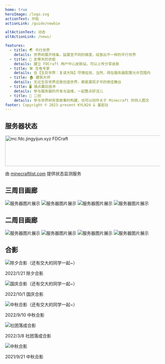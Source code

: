 ```yaml
---
home: true
heroImage: /logo.svg
actionText: 开始
actionLink: /guide/newbie

altActionText: 动态
altActionLink: /news/

features:
  - title: 🌏 平行世界
    details: 世界树展开枝条，延展至不同的维度，绽放出不一样的平行世界
  - title: 👔 史蒂夫的衣柜
    details: 建立 FDCraft 用户中心皮肤站，可以上传分享皮肤
  - title: 🛠️ 生电专家
    details: 在【生存世界：复读大陆】尽情炫技，当然，得在服务器配置允许范围内
  - title: 🏠 建筑大师
    details: 无论生存世界还是创造世界，都是展现才华的绝佳舞台
  - title: 🖥️ 搞点幕后技术
    details: 参与服务器的开发与运维，一起整点好活儿
  - title: 📖 二创
    details: 参与世界树背景故事的构建，也可以创作关于 Minecraft 的同人图文
footer: Copyright © 2023-present KYLN24 & 基岩社
---
```


<div class="homepage">

  <h2>服务器状态</h2>

  <a href="https://minecraftlist.com/servers/mc.fdc.jingyijun.xyz" target="_blank"><img
      src="https://minecraftlist.com/servers/mc.fdc.jingyijun.xyz/banner.svg" alt="mc.fdc.jingyijun.xyz FDCraft" width="600"
      height="100" /></a>

  <p class="desc">由 <a href="https://minecraftlist.com" target="_blank">minecraftlist.com</a> 提供状态监测服务</p>

  <h2>三周目画廊</h2>

  <div class="x-imgs">
    <img src="/img/gallary/2023-03-22_00.07.09.webp" alt="服务器图片展示" />
    <img src="/img/gallary/2023-03-21_13.39.18.webp" alt="服务器图片展示" />
    <img src="/img/gallary/2023-03-21_13.19.32.webp" alt="服务器图片展示" />
    <img src="/img/gallary/2023-03-21_13.39.09.webp" alt="服务器图片展示" />
  </div>

  <h2>二周目画廊</h2>

  <div class="x-imgs">
    <img src="/img_old/ICVPRO0JK6VDP52WDEO93BFSDV3OYWLBIUDP1EG.webp" alt="服务器图片展示" />
    <img src="/img_old/7RCMFCENIE9XDJWPY1V77JDECCFPX2LXEEPLSS3JIKEP5MKM.webp" alt="服务器图片展示" />
    <img src="/img_old/ONI4MW2H0JVTRJBN8E7MO6AK9WBHORC2XTL0CZCCZRVUEIZFRBSCSJ8LC81PI.webp" alt="服务器图片展示" />
    <img src="/img_old/1SHEODILJFKET4VDJAIL6ERFBERA2EA7DK1SKW0NDOAPC8NI2HGPT.webp" alt="服务器图片展示" />
  </div>

  <h2>合影</h2>

  <img src="/img/2023-01-21_21.54.31.webp" alt="除夕合影（还有交大的同学一起~）" />

  <p class="desc">2022/1/21 除夕合影</p>

  <img src="/img_old/8a670318d98c454699a7205adfddbeba.webp" alt="国庆合影（还有交大的同学一起~）" />

  <p class="desc">2022/10/1 国庆合影</p>

  <img src="/img_old/f6cbbe36e6684ff9a588d74a253e4c61.webp" alt="中秋合影（还有交大的同学一起~）" />

  <p class="desc">2022/9/10 中秋合影</p>

  <img src="/img_old/482017EB4CCD40D894AB766867409E86.webp" alt="社团落成合影" />

  <p class="desc">2022/3/8 社团落成合影</p>

  <img src="/img_old/MKJNOAOBPOE9ADPN1NACJJ3IAAF77LOEIOH1RFXUIVOYEO6LJS86.webp" alt="中秋合影" />

  <p class="desc">2021/9/21 中秋合影</p>

</div>

